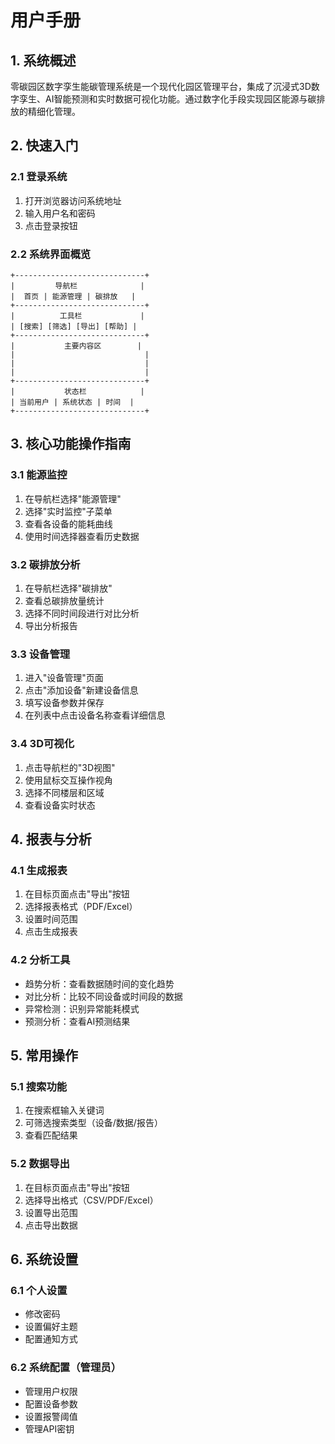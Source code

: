 # 用户手册

## 1. 系统概述
零碳园区数字孪生能碳管理系统是一个现代化园区管理平台，集成了沉浸式3D数字孪生、AI智能预测和实时数据可视化功能。通过数字化手段实现园区能源与碳排放的精细化管理。

## 2. 快速入门

### 2.1 登录系统
1. 打开浏览器访问系统地址
2. 输入用户名和密码
3. 点击登录按钮

### 2.2 系统界面概览
```
+-----------------------------+
|         导航栏              |
|  首页 | 能源管理 | 碳排放   |
+-----------------------------+
|          工具栏             |
| [搜索] [筛选] [导出] [帮助] |
+-----------------------------+
|           主要内容区        |
|                             |
|                             |
|                             |
+-----------------------------+
|           状态栏            |
| 当前用户 | 系统状态 | 时间  |
+-----------------------------+
```

## 3. 核心功能操作指南

### 3.1 能源监控
1. 在导航栏选择"能源管理"
2. 选择"实时监控"子菜单
3. 查看各设备的能耗曲线
4. 使用时间选择器查看历史数据

### 3.2 碳排放分析
1. 在导航栏选择"碳排放"
2. 查看总碳排放量统计
3. 选择不同时间段进行对比分析
4. 导出分析报告

### 3.3 设备管理
1. 进入"设备管理"页面
2. 点击"添加设备"新建设备信息
3. 填写设备参数并保存
4. 在列表中点击设备名称查看详细信息

### 3.4 3D可视化
1. 点击导航栏的"3D视图"
2. 使用鼠标交互操作视角
3. 选择不同楼层和区域
4. 查看设备实时状态

## 4. 报表与分析

### 4.1 生成报表
1. 在目标页面点击"导出"按钮
2. 选择报表格式（PDF/Excel）
3. 设置时间范围
4. 点击生成报表

### 4.2 分析工具
- 趋势分析：查看数据随时间的变化趋势
- 对比分析：比较不同设备或时间段的数据
- 异常检测：识别异常能耗模式
- 预测分析：查看AI预测结果

## 5. 常用操作

### 5.1 搜索功能
1. 在搜索框输入关键词
2. 可筛选搜索类型（设备/数据/报告）
3. 查看匹配结果

### 5.2 数据导出
1. 在目标页面点击"导出"按钮
2. 选择导出格式（CSV/PDF/Excel）
3. 设置导出范围
4. 点击导出数据

## 6. 系统设置

### 6.1 个人设置
- 修改密码
- 设置偏好主题
- 配置通知方式

### 6.2 系统配置（管理员）
- 管理用户权限
- 配置设备参数
- 设置报警阈值
- 管理API密钥